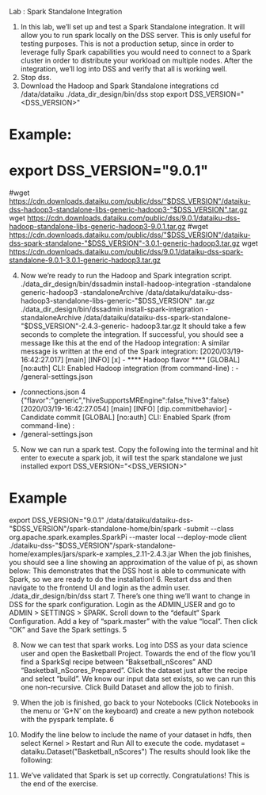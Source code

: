 Lab : Spark Standalone Integration
1. In this lab, we’ll set up and test a Spark Standalone integration. It will allow you to run spark locally on the DSS server. This is only useful for testing purposes. This is not a production setup, since in order to leverage fully Spark capabilities you would need to connect to a Spark cluster in order to distribute your workload on multiple nodes. After the integration, we’ll log into DSS and verify that all is working well.
2. Stop dss.
3. Download the Hadoop and Spark Standalone integrations
cd​ /data/dataiku ./data_dir_design/bin/dss stop
export DSS_VERSION="<DSS_VERSION>"
# Example:
# export DSS_VERSION="9.0.1"
#wget https://cdn.downloads.dataiku.com/public/dss/"$DSS_VERSION"/dataiku-dss-hadoop3-standalone-libs-generic-hadoop3-"$DSS_VERSION".tar.gz
wget https://cdn.downloads.dataiku.com/public/dss/9.0.1/dataiku-dss-hadoop-standalone-libs-generic-hadoop3-9.0.1.tar.gz
#wget https://cdn.downloads.dataiku.com/public/dss/"$DSS_VERSION"/dataiku-dss-spark-standalone-"$DSS_VERSION"-3.0.1-generic-hadoop3.tar.gz
wget https://cdn.downloads.dataiku.com/public/dss/9.0.1/dataiku-dss-spark-standalone-9.0.1-3.0.1-generic-hadoop3.tar.gz

4. Now we’re ready to run the Hadoop and Spark integration script.
./data_dir_design/bin/dssadmin install-hadoop-integration -standalone generic-hadoop3 -standaloneArchive /data/dataiku/dataiku-dss-hadoop3-standalone-libs-generic-"$DSS_VERSION" .tar.gz
./data_dir_design/bin/dssadmin install-spark-integration
-standaloneArchive /data/dataiku/dataiku-dss-spark-standalone-"$DSS_VERSION"-2.4.3-generic- hadoop3.tar.gz
It should take a few seconds to complete the integration. If successful, you should see a message like this at the end of the Hadoop integration:
A similar message is written at the end of the Spark integration:
[2020/03/19-16:42:27.017] [main] [INFO] [x] - **** Hadoop flavor ****
[GLOBAL] [no:auth] CLI: Enabled Hadoop integration (from command-line) : - /general-settings.json
- /connections.json
4
  {"flavor":"generic","hiveSupportsMREngine":false,"hive3":false} [2020/03/19-16:42:27.054] [main] [INFO] [dip.commitbehavior] - Candidate commit [GLOBAL] [no:auth] CLI: Enabled Spark (from command-line) :
- /general-settings.json
5. Now we can run a spark test. Copy the following into the terminal and hit enter to execute a spark job, it will test the spark standalone we just installed
 export DSS_VERSION="<DSS_VERSION>"
# Example
export DSS_VERSION="9.0.1" /data/dataiku/dataiku-dss-"$DSS_VERSION"/spark-standalone-home/bin/spark -submit --class org.apache.spark.examples.SparkPi --master local --deploy-mode client ./dataiku-dss-"$DSS_VERSION"/spark-standalone-home/examples/jars/spark-e xamples_2.11-2.4.3.jar
When the job finishes, you should see a line showing an approximation of the value of pi, as shown below:
 This demonstrates that the DSS host is able to communicate with Spark, so we are ready to do the installation!
6. Restart dss and then navigate to the frontend UI and login as the admin user.
./data_dir_design/bin/dss start
7. There’s one thing we’ll want to change in DSS for the spark configuration. Login as the ADMIN_USER and go to ADMIN > SETTINGS > SPARK. Scroll down to the “default” Spark Configuration. Add a key of “spark.master” with the value “local”. Then click “OK” and Save the Spark settings.
 5

  8. Now we can test that spark works. Log into DSS as your data science user and open the Basketball Project. Towards the end of the flow you’ll find a SparkSql recipe between “Baksetball_nScores” AND “Basketball_nScores_Prepared”. Click the dataset just after the recipe and select “build”. We know our input data set exists, so we can run this one non-recursive. Click Build Dataset and allow the job to finish.
 1. When the job is finished, go back to your Notebooks (Click Notebooks in the menu or ‘G+N’ on the keyboard) and create a new python notebook with the pyspark template.
6

 2. Modify the line below to include the name of your dataset in hdfs, then select Kernel > Restart and Run All to execute the code.
mydataset = dataiku.Dataset(​"Basketball_nScores"​) The results should look like the following:
3. We’ve validated that Spark is set up correctly. Congratulations! This is the end of the exercise.
